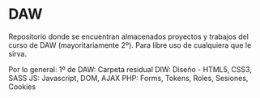 # DAW
Repositorio donde se encuentran almacenados proyectos y trabajos del curso de DAW (mayoritariamente 2º). Para libre uso de cualquiera que le sirva.

Por lo general:
1º de DAW: Carpeta residual
DIW: Diseño - HTML5, CSS3, SASS
JS: Javascript, DOM, AJAX
PHP: Forms, Tokens, Roles, Sesiones, Cookies
